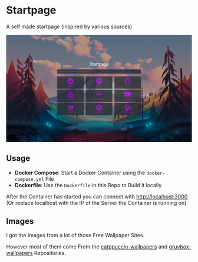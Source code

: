 Startpage
=========

A self made startpage (inspired by various sources)

![](startpage.png)


Usage
-----

* **Docker Compose**: Start a Docker Container using the `docker-compose.yml` File
* **Dockerfile**: Use the `Dockerfile` in this Repo to Build it locally

After the Container has started you can connect with [http://localhost:3000](http://localhost:3000) 
(Or replace localhost with the IP of the Server the Container is running on)


Images
---

I got the Images from a lot of those Free Wallpaper Sites.

However most of them come From the [catppuccin-wallpapers](https://github.com/zhichaoh/catppuccin-wallpapers)
and [gruvbox-wallpapers](https://github.com/AngelJumbo/gruvbox-wallpapers) Repositories.
